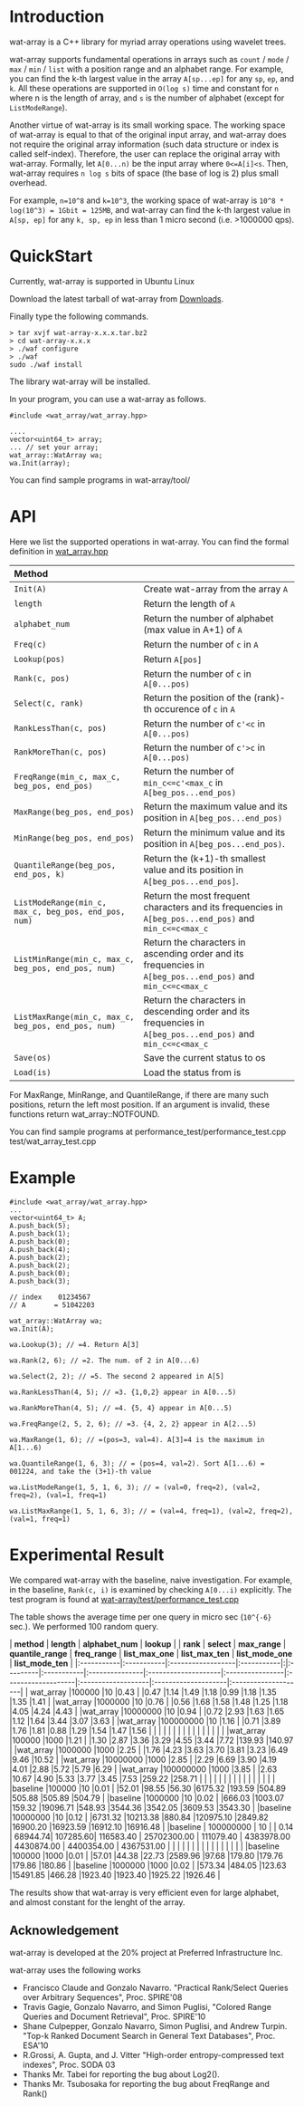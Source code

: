 # Introduction #

wat-array is a C++ library for myriad array operations using wavelet trees.

wat-array supports fundamental operations in arrays such as  `count` /   `mode` /   `max` /  `min` /  `list` with a position range and an alphabet range.
For example, you can find the k-th largest value in the array `A[sp...ep]` for any `sp`, `ep`, and `k`.
All these operations are supported in `O(log s)` time and constant for `n` where n is the length of array, and `s` is the number of alphabet (except for `ListModeRange`).

Another virtue of wat-array is its small working space. The working space of wat-array is equal to that of the original input array, and wat-array does not require the original array information (such data structure or index is called self-index). Therefore, the user can replace the original array with wat-array. Formally, let `A[0...n)` be the input array where `0<=A[i]<s`. Then, wat-array requires `n log s` bits of space (the base of log is 2) plus small overhead.

For example, `n=10^8` and `k=10^3`, the working space of wat-array is `10^8 * log(10^3) = 1Gbit = 125MB`, and wat-array can find the k-th largest value in `A[sp, ep]` for any `k, sp, ep` in less than 1 micro second (i.e. >1000000 qps).

# QuickStart #

Currently, wat-array is supported in Ubuntu Linux

Download the latest tarball of wat-array from [Downloads](http://code.google.com/p/wat-array/downloads/list).

Finally type the following commands.
```
> tar xvjf wat-array-x.x.x.tar.bz2
> cd wat-array-x.x.x
> ./waf configure
> ./waf
sudo ./waf install
```

The library wat-array will be installed.

In your program, you can use a wat-array as follows.
```
#include <wat_array/wat_array.hpp>

....
vector<uint64_t> array;
... // set your array;
wat_array::WatArray wa;
wa.Init(array);

```

You can find sample programs in wat-array/tool/

# API #
Here we list the supported operations in wat-array.
You can find the formal definition in [wat\_array.hpp](http://code.google.com/p/wat-array/source/browse/trunk/src/wat_array.hpp)

| **Method** |  |
|:-----------|:-|
| `Init(A)`  | Create wat-array from the array `A` |
| `length`   | Return the length of `A` |
| `alphabet_num` | Return the number of alphabet (max value in A+1) of `A` |
| `Freq(c)`  | Return the number of `c` in `A`|
| `Lookup(pos) `|  Return `A[pos]` |
| `Rank(c, pos)` |  Return the number of `c` in `A[0...pos)` |
| `Select(c, rank)` | Return the position of the (rank)-th occurence of `c` in `A` |
| `RankLessThan(c, pos)` | Return the number of `c'<c` in `A[0...pos)` |
| `RankMoreThan(c, pos)` | Return the number of `c'>c` in `A[0...pos)` |
| `FreqRange(min_c, max_c, beg_pos, end_pos)` | Return the number of `min_c<=c'<max_c` in `A[beg_pos...end_pos)` |
| `MaxRange(beg_pos, end_pos)` | Return the maximum value and its position in `A[beg_pos...end_pos)` |
| `MinRange(beg_pos, end_pos)` |  Return the minimum value and its position in `A[beg_pos...end_pos)`. |
| `QuantileRange(beg_pos, end_pos, k)` | Return the (k+1)-th smallest value and its position in `A[beg_pos...end_pos]`. |
| `ListModeRange(min_c, max_c, beg_pos, end_pos, num)` | Return the most frequent characters and its frequencies in `A[beg_pos...end_pos)` and `min_c<=c<max_c`|
| `ListMinRange(min_c, max_c, beg_pos, end_pos, num)` | Return the characters in ascending order and its frequencies in `A[beg_pos...end_pos)` and `min_c<=c<max_c` |
| `ListMaxRange(min_c, max_c, beg_pos, end_pos, num)` | Return the characters in descending order and its frequencies in `A[beg_pos...end_pos)` and `min_c<=c<max_c` |
| `Save(os)` | Save the current status to os |
| `Load(is)` | Load the status from is |

For MaxRange, MinRange, and QuantileRange, if there are many such positions, return the left most position.
If an argument is invalid, these functions return wat\_array::NOTFOUND.

You can find sample programs at
performance\_test/performance\_test.cpp
test/wat\_array\_test.cpp

# Example #

```
#include <wat_array/wat_array.hpp>
...
vector<uint64_t> A;
A.push_back(5);
A.push_back(1);
A.push_back(0);
A.push_back(4);
A.push_back(2);
A.push_back(2);
A.push_back(0);
A.push_back(3);

// index    01234567 
// A       = 51042203

wat_array::WatArray wa;
wa.Init(A);

wa.Lookup(3); // =4. Return A[3]

wa.Rank(2, 6); // =2. The num. of 2 in A[0...6)

wa.Select(2, 2); // =5. The second 2 appeared in A[5]

wa.RankLessThan(4, 5); // =3. {1,0,2} appear in A[0...5)

wa.RankMoreThan(4, 5); // =4. {5, 4} appear in A[0...5)

wa.FreqRange(2, 5, 2, 6); // =3. {4, 2, 2} appear in A[2...5)

wa.MaxRange(1, 6); // =(pos=3, val=4). A[3]=4 is the maximum in A[1...6)

wa.QuantileRange(1, 6, 3); // = (pos=4, val=2). Sort A[1...6) = 001224, and take the (3+1)-th value

wa.ListModeRange(1, 5, 1, 6, 3); // = (val=0, freq=2), (val=2, freq=2), (val=1, freq=1)

wa.ListMaxRange(1, 5, 1, 6, 3); // = (val=4, freq=1), (val=2, freq=2), (val=1, freq=1)

```

# Experimental Result #

We compared wat-array with the baseline, naive investigation. For example, in the baseline, `Rank(c, i)` is examined by checking `A[0...i)` explicitly.
The test program is found at [wat-array/test/performance\_test.cpp](http://code.google.com/p/wat-array/source/browse/trunk/test/performance_test.cpp)

The table shows the average time per one query in micro sec (`10^{-6}` sec.). We performed 100 random query.

| **method** | **length** | **alphabet\_num** | **lookup** | | **rank** | **select** | **max\_range** | **quantile\_range** | **freq\_range** | **list\_max\_one** | **list\_max\_ten** | **list\_mode\_one** | **list\_mode\_ten** |
|:-----------|:-----------|:------------------|:-----------|:|:---------|:-----------|:---------------|:--------------------|:----------------|:-------------------|:-------------------|:--------------------|:--------------------|
| wat\_array |100000      |10                 |0.43        | |0.47 |1.14      |1.49        |1.18            |0.99                 |1.18             |1.35                |1.35                |1.41                 |
|wat\_array  |1000000     |10                 |0.76        | |0.56 |1.68      |1.58        |1.48            |1.25                 |1.18             |4.05                |4.24                |4.43                 |
|wat\_array  |10000000    |10                 |0.94        | |0.72 |2.93      |1.63        |1.65            |1.12                 |1.64             |3.44                |3.07                |3.63                 |
|wat\_array  |100000000   |10                 |1.16        | |0.71 |3.89      |1.76        |1.81            |0.88                 |1.29             |1.54                |1.47                |1.56                 |
|            | | | | | | | | | | | | | |
|wat\_array  |100000      |1000               |1.21        | |1.30 |2.87      |3.36        |3.29            |4.55                 |3.44             |7.72                |139.93              |140.97               |
|wat\_array  |1000000     |1000               |2.25        | |1.76 |4.23      |3.63        |3.70            |3.81                 |3.23             |6.49                |9.46                |10.52                |
|wat\_array  |10000000    |1000               |2.85        | |2.29 |6.69      |3.90        |4.19            |4.01                 |2.88             |5.72                |5.79                |6.29                 |
|wat\_array  |100000000   |1000               |3.85        | |2.63 |10.67     |4.90        |5.33            |3.77                 |3.45             |7.53                |259.22              |258.71               |
|            | | | | | | | | | | | | | |
|baseline    |100000      |10                 |0.01        | |52.01 |98.55     |56.30       |6175.32         |193.59               |504.89           |505.88              |505.89              |504.79               |
|baseline    |1000000     |10                 |0.02        | |666.03 |1003.07   |159.32      |19096.71        |548.93               |3544.36          |3542.05             |3609.53             |3543.30              |
|baseline    |10000000    |10                 |0.12        | |6731.32 |10213.38  |880.84      |120975.10       |2849.82              |16900.20         |16923.59            |16912.10            |16916.48             |
|baseline    |	100000000  |	10                | | 0.14       | 	68944.74| 	107285.60| 	116583.40 | 	25702300.00   |	111079.40           | 	4383978.00     | 	4430874.00        |	4400354.00         |	4367531.00          |
|            | | | | | | | | | | | | | |
|baseline    |100000      |1000               |0.01        | |57.01 |44.38     |22.73       |2589.96         |97.68                |179.80           |179.76              |179.86              |180.86               |
|baseline    |1000000     |1000               |0.02        | |573.34 |484.05    |123.63      |15491.85        |466.28               |1923.40          |1923.40             |1925.22             |1926.46              |


The results show that wat-array is very efficient even for large alphabet, and almost constant for the lenght of the array.

## Acknowledgement ##
wat-array is developed at the 20% project at Preferred Infrastructure Inc.

wat-array uses the following works
  * Francisco Claude and Gonzalo Navarro. "Practical Rank/Select Queries over Arbitrary Sequences", Proc. SPIRE'08
  * Travis Gagie, Gonzalo Navarro, and Simon Puglisi, "Colored Range Queries and Document Retrieval", Proc. SPIRE'10
  * Shane Culpepper, Gonzalo Navarro, Simon Puglisi, and Andrew Turpin. "Top-k Ranked Document Search in General Text Databases", Proc. ESA'10
  * R.Grossi, A. Gupta, and J. Vitter "High-order entropy-compressed text indexes", Proc. SODA 03
  * Thanks Mr. Tabei for reporting the bug about Log2().
  * Thanks Mr. Tsubosaka for reporting the bug about FreqRange and Rank()